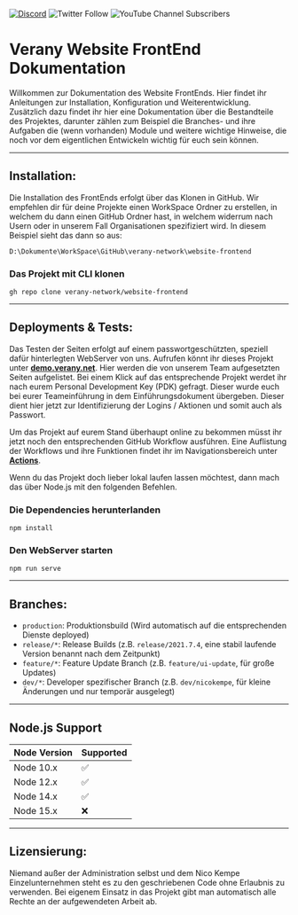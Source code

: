 [![Discord](https://img.shields.io/discord/670667590812696623?color=fff&label=Discord&logo=discord&logoColor=fff)](https://discord.gg/Yn9Ws9w6d5)
![Twitter Follow](https://img.shields.io/twitter/follow/VeranyNET?color=919191&label=Folge%20%40VeranyNET&style=social)
![YouTube Channel Subscribers](https://img.shields.io/youtube/channel/subscribers/UCduDElXYi8zPjZMTIxCT45A?label=Abonniere%20VeranyNET&style=social)


Verany Website FrontEnd Dokumentation
=============

Willkommen zur Dokumentation des Website FrontEnds. Hier findet ihr Anleitungen zur Installation, Konfiguration und Weiterentwicklung. Zusätzlich dazu findet ihr hier eine Dokumentation über die Bestandteile des Projektes, darunter zählen zum Beispiel die Branches- und ihre Aufgaben die (wenn vorhanden) Module und weitere wichtige Hinweise, die noch vor dem eigentlichen Entwickeln wichtig für euch sein können.

---
## Installation:
Die Installation des FrontEnds erfolgt über das Klonen in GitHub. Wir empfehlen dir für deine Projekte einen WorkSpace Ordner zu erstellen, in welchem du dann einen GitHub Ordner hast, in welchem widerrum nach Usern oder in unserem Fall Organisationen spezifiziert wird. In diesem Beispiel sieht das dann so aus:

```
D:\Dokumente\WorkSpace\GitHub\verany-network\website-frontend
```

### Das Projekt mit CLI klonen
```ssh
gh repo clone verany-network/website-frontend
```

---
## Deployments & Tests:
Das Testen der Seiten erfolgt auf einem passwortgeschützten, speziell dafür hinterlegten WebServer von uns. Aufrufen könnt ihr dieses Projekt unter **[demo.verany.net](https://demo.verany.net/web/)**. Hier werden die von unserem Team aufgesetzten Seiten aufgelistet. Bei einem Klick auf das entsprechende Projekt werdet ihr nach eurem Personal Development Key (PDK) gefragt. Dieser wurde euch bei eurer Teameinführung in dem Einführungsdokument übergeben. Dieser dient hier jetzt zur Identifizierung der Logins / Aktionen und somit auch als Passwort.

Um das Projekt auf eurem Stand überhaupt online zu bekommen müsst ihr jetzt noch den entsprechenden GitHub Workflow ausführen. Eine Auflistung der Workflows und ihre Funktionen findet ihr im Navigationsbereich unter **[Actions](https://github.com/verany-network/website-frontend/actions)**.

Wenn du das Projekt doch lieber lokal laufen lassen möchtest, dann mach das über Node.js mit den folgenden Befehlen.

### Die Dependencies herunterlanden
```
npm install
```

### Den WebServer starten
```
npm run serve
```

---
## Branches:
* `production`: Produktionsbuild (Wird automatisch auf die entsprechenden Dienste deployed)
* `release/*`: Release Builds (z.B. `release/2021.7.4`, eine stabil laufende Version benannt nach dem Zeitpunkt)
* `feature/*`: Feature Update Branch (z.B. `feature/ui-update`, für große Updates)
* `dev/*`: Developer spezifischer Branch (z.B. `dev/nicokempe`, für kleine Änderungen und nur temporär ausgelegt)

---
## Node.js Support
| Node Version | Supported          |
|--------------|--------------------|
| Node 10.x    | :white_check_mark: |
| Node 12.x    | :white_check_mark: |
| Node 14.x    | :white_check_mark: |
| Node 15.x    | :x:                |

---
## Lizensierung:
Niemand außer der Administration selbst und dem Nico Kempe Einzelunternehmen steht es zu den geschriebenen Code ohne Erlaubnis zu verwenden. Bei eigenem Einsatz in das Projekt gibt man automatisch alle Rechte an der aufgewendeten Arbeit ab.
